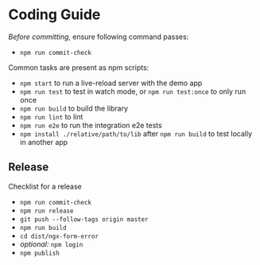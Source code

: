 # Coding Guide

*Before committing*, ensure following command passes:

- `npm run commit-check`

Common tasks are present as npm scripts:

- `npm start` to run a live-reload server with the demo app
- `npm run test` to test in watch mode, or `npm run test:once` to only run once
- `npm run build` to build the library
- `npm run lint` to lint
- `npm run e2e` to run the integration e2e tests
- `npm install ./relative/path/to/lib` after `npm run build` to test locally in another app

## Release

Checklist for a release

- `npm run commit-check`
- `npm run release`
- `git push --follow-tags origin master`
- `npm run build`
- `cd dist/ngx-form-error`
- _optional:_ `npm login`
- `npm publish`

